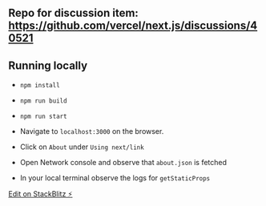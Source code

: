 ## Repo for discussion item: https://github.com/vercel/next.js/discussions/40521

## Running locally
- `npm install`
- `npm run build`
- `npm run start`

- Navigate to `localhost:3000` on the browser. 
- Click on `About` under `Using next/link`
- Open Network console and observe that `about.json` is fetched
- In your local terminal observe the logs for `getStaticProps`


[Edit on StackBlitz ⚡️](https://stackblitz.com/edit/nextjs-pqxjuj)